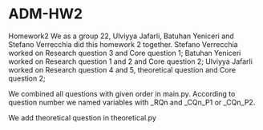 # ADM-HW2
Homework2
We as a group 22, Ulviyya Jafarli, Batuhan Yeniceri and Stefano Verrecchia did this homework 2 together. 
Stefano Verrecchia worked on Research question 3 and Core question 1;
Batuhan Yeniceri worked on Research question 1 and 2 and Core question 2;
Ulviyya Jafarli worked on Research question 4 and 5, theoretical question and Core question 2;

We combined all questions with given order in main.py. According to question number we named variables with _RQn and _CQn_P1 or 
_CQn_P2.

We add theoretical question in theoretical.py 
